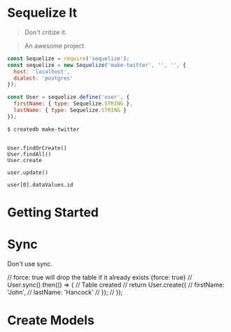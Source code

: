 # Sequelize It

> Don't critize it.

> An awesome project.

```js
const Sequelize = require('sequelize');
const sequelize = new Sequelize('make-twitter', '', '', {
  host: 'localhost',
  dialect: 'postgres'
});

const User = sequelize.define('user', {
  firstName: { type: Sequelize.STRING },
  lastName: { type: Sequelize.STRING }
});
```

```bash
$ createdb make-twitter
```

```

User.findOrCreate()
User.findAll()
User.create

user.update()

user[0].dataValues.id
```

# Getting Started


# Sync

Don't use sync.

// force: true will drop the table if it already exists {force: true}
// User.sync().then(() => {
  // Table created
  // return User.create({
  //   firstName: 'John',
  //   lastName: 'Hancock'
  // });
// });

# Create Models
